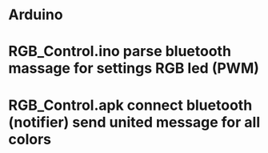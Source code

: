 # Arduino
# RGB_Control.ino parse bluetooth massage for settings RGB led (PWM) 
# RGB_Control.apk connect bluetooth (notifier) send united message for all colors
